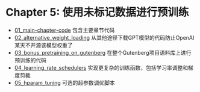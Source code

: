 # Chapter 5: 使用未标记数据进行预训练

- [01_main-chapter-code](01_main-chapter-code) 包含主要章节代码
- [02_alternative_weight_loading](02_alternative_weight_loading) 从其他途径下载GPT模型的代码防止OpenAI某天不开源该模型权重了
- [03_bonus_pretraining_on_gutenberg](03_bonus_pretraining_on_gutenberg) 在整个Gutenberg项目语料库上进行预训练的代码
- [04_learning_rate_schedulers](04_learning_rate_schedulers) 实现更复杂的训练函数，包括学习率调整和梯度剪裁
- [05_hparam_tuning](05_hparam_tuning) 可选的超参数调优脚本